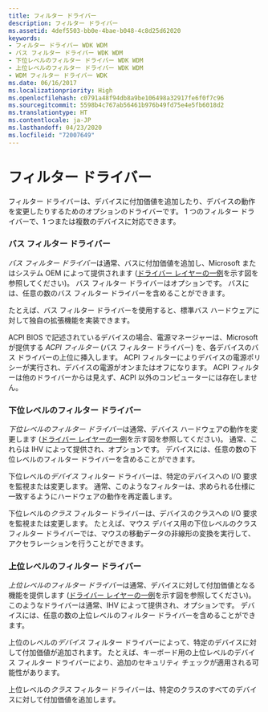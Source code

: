 ```yaml
---
title: フィルター ドライバー
description: フィルター ドライバー
ms.assetid: 4def5503-bb0e-4bae-b048-4c8d25d62020
keywords:
- フィルター ドライバー WDK WDM
- バス フィルター ドライバー WDK WDM
- 下位レベルのフィルター ドライバー WDK WDM
- 上位レベルのフィルター ドライバー WDK WDM
- WDM フィルター ドライバー WDK
ms.date: 06/16/2017
ms.localizationpriority: High
ms.openlocfilehash: c0791a48f94db8a9be106498a32917fe6f0f7c96
ms.sourcegitcommit: 5598b4c767ab56461b976b49fd75e4e5fb6018d2
ms.translationtype: HT
ms.contentlocale: ja-JP
ms.lasthandoff: 04/23/2020
ms.locfileid: "72007649"
---
```

# <a name="filter-drivers"></a>フィルター ドライバー





フィルター ドライバーは、デバイスに付加価値を追加したり、デバイスの動作を変更したりするためのオプションのドライバーです。 1 つのフィルター ドライバーで、1 つまたは複数のデバイスに対応できます。

### <a name="bus-filter-drivers"></a><a href="" id="ddk-bus-filter-drivers-kg"></a>バス フィルター ドライバー

*バス フィルター ドライバー*は通常、バスに付加価値を追加し、Microsoft またはシステム OEM によって提供されます ([ドライバー レイヤーの一例](types-of-wdm-drivers.md#possible-driver-layers)を示す図を参照してください)。 バス フィルター ドライバーはオプションです。 バスには、任意の数のバス フィルター ドライバーを含めることができます。

たとえば、バス フィルター ドライバーを使用すると、標準バス ハードウェアに対して独自の拡張機能を実装できます。

ACPI BIOS で記述されているデバイスの場合、電源マネージャーは、Microsoft が提供する *ACPI フィルター* (バス フィルター ドライバー) を、各デバイスのバス ドライバーの上位に挿入します。 ACPI フィルターによりデバイスの電源ポリシーが実行され、デバイスの電源がオンまたはオフになります。 ACPI フィルターは他のドライバーからは見えず、ACPI 以外のコンピューターには存在しません。

### <a name="lower-level-filter-drivers"></a><a href="" id="ddk-lower-level-filter-drivers-kg"></a>下位レベルのフィルター ドライバー

*下位レベルのフィルター ドライバー*は通常、デバイス ハードウェアの動作を変更します ([ドライバー レイヤーの一例](types-of-wdm-drivers.md#possible-driver-layers)を示す図を参照してください)。 通常、これらは IHV によって提供され、オプションです。 デバイスには、任意の数の下位レベルのフィルター ドライバーを含めることができます。

下位レベルの*デバイス* フィルター ドライバーは、特定のデバイスへの I/O 要求を監視または変更します。 通常、このようなフィルターは、求められる仕様に一致するようにハードウェアの動作を再定義します。

下位レベルの*クラス* フィルター ドライバーは、デバイスのクラスへの I/O 要求を監視または変更します。 たとえば、マウス デバイス用の下位レベルのクラス フィルター ドライバーでは、マウスの移動データの非線形の変換を実行して、アクセラレーションを行うことができます。

### <a name="upper-level-filter-drivers"></a><a href="" id="ddk-upper-level-filter-drivers-kg"></a>上位レベルのフィルター ドライバー

*上位レベルのフィルター ドライバー*は通常、デバイスに対して付加価値となる機能を提供します ([ドライバー レイヤーの一例](types-of-wdm-drivers.md#possible-driver-layers)を示す図を参照してください)。 このようなドライバーは通常、IHV によって提供され、オプションです。 デバイスには、任意の数の上位レベルのフィルター ドライバーを含めることができます。

上位のレベルの*デバイス* フィルター ドライバーによって、特定のデバイスに対して付加価値が追加されます。 たとえば、キーボード用の上位レベルのデバイス フィルター ドライバーにより、追加のセキュリティ チェックが適用される可能性があります。

上位レベルの*クラス* フィルター ドライバーは、特定のクラスのすべてのデバイスに対して付加価値を追加します。

 

 




